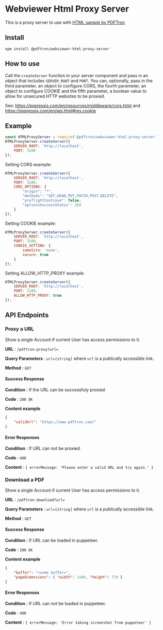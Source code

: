 # Webviewer Html Proxy Server
This is a proxy server to use with [HTML sample by PDFTron](https://github.com/PDFTron/webviewer-html-annotate-proxy)

## Install

```
npm install @pdftron/webviewer-html-proxy-server
```

## How to use

Call the `createServer` function in your server component and pass in an object that includes `SERVER_ROOT` and `PORT`. You can, optionally, pass in the third parameter, an object to configure CORS, the fourth parameter, an object to configure COOKIE and the fifth parameter, a boolean value to allow for unsecured HTTP websites to be proxied.

See: https://expressjs.com/en/resources/middleware/cors.html and https://expressjs.com/en/api.html#res.cookie

## Example
```javascript
const HTMLProxyServer = require('@pdftron/webviewer-html-proxy-server');
HTMLProxyServer.createServer({
    SERVER_ROOT: `http://localhost`,
    PORT: 3100
});
```

Setting CORS example:

```javascript
HTMLProxyServer.createServer({
    SERVER_ROOT: `http://localhost`,
    PORT: 3100,
    CORS_OPTIONS: {
        "origin": "*",
        "methods": "GET,HEAD,PUT,PATCH,POST,DELETE",
        "preflightContinue": false,
        "optionsSuccessStatus": 204
    }
});
```

Setting COOKIE example:

```javascript
HTMLProxyServer.createServer({
    SERVER_ROOT: `http://localhost`,
    PORT: 3100,
    COOKIE_SETTING: {
        sameSite: 'none',
        secure: true
    }
});
```

Setting ALLOW_HTTP_PROXY example:

```javascript
HTMLProxyServer.createServer({
    SERVER_ROOT: `http://localhost`,
    PORT: 3100,
    ALLOW_HTTP_PROXY: true
});
```

## API Endpoints
### Proxy a URL

Show a single Account if current User has access permissions to it.

**URL** : `/pdftron-proxy?url=`

**Query Parameters** : `url=[string]` where `url` is a publically accessible link.

**Method** : `GET`

#### Success Response

**Condition** : If the URL can be successfuly proxied

**Code** : `200 OK`

**Content example**

```json
{
    "validUrl": "https://www.pdftron.com/"
}
```

#### Error Responses

**Condition** : If URL can not be proxied.

**Code** : `400`

**Content** : `{ errorMessage: 'Please enter a valid URL and try again.' }`

### Download a PDF

Show a single Account if current User has access permissions to it.

**URL** : `/pdftron-download?url=`

**Query Parameters** : `url=[string]` where `url` is a publically accessible link.

**Method** : `GET`

#### Success Response

**Condition** : If URL can be loaded in puppeteer.

**Code** : `200 OK`

**Content example**

```json
{
    "buffer": "<some buffer>",
    "pageDimensions": { "width": 1440, "height": 770 }
}
```

#### Error Responses

**Condition** : If URL can not be loaded in puppeteer.

**Code** : `400`

**Content** : `{ errorMessage: 'Error taking screenshot from puppeteer' }`
